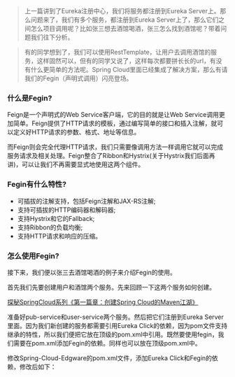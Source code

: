 > 上一篇讲到了Eureka注册中心，我们将服务都注册到Eureka Server上。那么问题来了，我们有多个服务，都注册到Eureka Server上了，那么它们之间怎么项目调用呢？比如张三想去酒馆喝酒，张三怎么找到酒馆呢？带着问题我们往下分析。

> 有的同学想到了，我们可以使用RestTemplate，让用户去调用酒馆的服务，这样固然可以，但有的同学又说了，这样每次都要拼长长的url，有没有什么更简单的方法呢。Spring Cloud里面已经集成了解决方案，那么有请我们的Fegin（声明式调用）闪亮登场。

### 什么是Fegin?
Feign是一个声明式的Web Service客户端，它的目的就是让Web Service调用更加简单。Feign提供了HTTP请求的模板，通过编写简单的接口和插入注解，就可以定义好HTTP请求的参数、格式、地址等信息。

而Feign则会完全代理HTTP请求，我们只需要像调用方法一样调用它就可以完成服务请求及相关处理。Feign整合了Ribbon和Hystrix(关于Hystrix我们后面再讲)，可以让我们不再需要显式地使用这两个组件。

### Fegin有什么特性?
* 可插拔的注解支持，包括Feign注解和JAX-RS注解;
* 支持可插拔的HTTP编码器和解码器;
* 支持Hystrix和它的Fallback;
* 支持Ribbon的负载均衡;
* 支持HTTP请求和响应的压缩。

### 怎么使用Fegin?
接下来，我们便以张三去酒馆喝酒的例子来介绍Fegin的使用。

首先我们先要创建用户和酒馆两个服务。先来回顾一下这两个服务如何创建。

[探秘SpringCloud系列《第一篇章：创建Spring Cloud的Maven江湖》](https://blog.csdn.net/qq_34988304/article/details/103886568)

准备好pub-service和user-service两个服务。然后把它们注册到Eureka Server里面。因为我们新创建的服务都需要引用Eureka Click的依赖，因为pom文件支持继承的特性，所以我们便把它放在顶级的pom.xml中引用。既然要使用fegin，我们需要在pom.xml添加Fegin的依赖。同样也可以放在顶级pom.xml中。

修改Spring-Cloud-Edgware的pom.xml文件，添加Eureka Click和Fegin的依赖，修改后如下：
~~~

~~~



